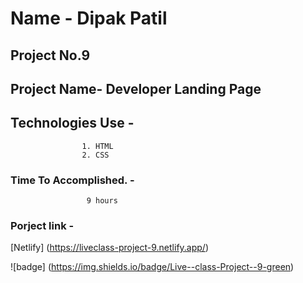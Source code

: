 # Name - Dipak Patil

## Project No.9

## Project Name- Developer Landing Page

## Technologies Use -

                    1. HTML
                    2. CSS

### Time To Accomplished. -

                     9 hours

### Porject link -

[Netlify] (https://liveclass-project-9.netlify.app/)

![badge] (https://img.shields.io/badge/Live--class-Project--9-green)
